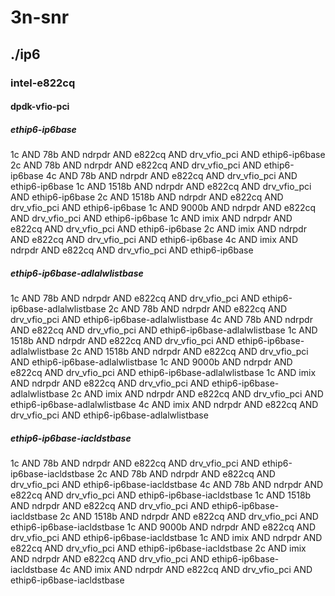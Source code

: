 # 3n-snr
## ./ip6
### intel-e822cq
#### dpdk-vfio-pci
##### ethip6-ip6base
1c AND 78b AND ndrpdr AND e822cq AND drv_vfio_pci AND ethip6-ip6base
2c AND 78b AND ndrpdr AND e822cq AND drv_vfio_pci AND ethip6-ip6base
4c AND 78b AND ndrpdr AND e822cq AND drv_vfio_pci AND ethip6-ip6base
1c AND 1518b AND ndrpdr AND e822cq AND drv_vfio_pci AND ethip6-ip6base
2c AND 1518b AND ndrpdr AND e822cq AND drv_vfio_pci AND ethip6-ip6base
1c AND 9000b AND ndrpdr AND e822cq AND drv_vfio_pci AND ethip6-ip6base
1c AND imix AND ndrpdr AND e822cq AND drv_vfio_pci AND ethip6-ip6base
2c AND imix AND ndrpdr AND e822cq AND drv_vfio_pci AND ethip6-ip6base
4c AND imix AND ndrpdr AND e822cq AND drv_vfio_pci AND ethip6-ip6base
##### ethip6-ip6base-adlalwlistbase
1c AND 78b AND ndrpdr AND e822cq AND drv_vfio_pci AND ethip6-ip6base-adlalwlistbase
2c AND 78b AND ndrpdr AND e822cq AND drv_vfio_pci AND ethip6-ip6base-adlalwlistbase
4c AND 78b AND ndrpdr AND e822cq AND drv_vfio_pci AND ethip6-ip6base-adlalwlistbase
1c AND 1518b AND ndrpdr AND e822cq AND drv_vfio_pci AND ethip6-ip6base-adlalwlistbase
2c AND 1518b AND ndrpdr AND e822cq AND drv_vfio_pci AND ethip6-ip6base-adlalwlistbase
1c AND 9000b AND ndrpdr AND e822cq AND drv_vfio_pci AND ethip6-ip6base-adlalwlistbase
1c AND imix AND ndrpdr AND e822cq AND drv_vfio_pci AND ethip6-ip6base-adlalwlistbase
2c AND imix AND ndrpdr AND e822cq AND drv_vfio_pci AND ethip6-ip6base-adlalwlistbase
4c AND imix AND ndrpdr AND e822cq AND drv_vfio_pci AND ethip6-ip6base-adlalwlistbase
##### ethip6-ip6base-iacldstbase
1c AND 78b AND ndrpdr AND e822cq AND drv_vfio_pci AND ethip6-ip6base-iacldstbase
2c AND 78b AND ndrpdr AND e822cq AND drv_vfio_pci AND ethip6-ip6base-iacldstbase
4c AND 78b AND ndrpdr AND e822cq AND drv_vfio_pci AND ethip6-ip6base-iacldstbase
1c AND 1518b AND ndrpdr AND e822cq AND drv_vfio_pci AND ethip6-ip6base-iacldstbase
2c AND 1518b AND ndrpdr AND e822cq AND drv_vfio_pci AND ethip6-ip6base-iacldstbase
1c AND 9000b AND ndrpdr AND e822cq AND drv_vfio_pci AND ethip6-ip6base-iacldstbase
1c AND imix AND ndrpdr AND e822cq AND drv_vfio_pci AND ethip6-ip6base-iacldstbase
2c AND imix AND ndrpdr AND e822cq AND drv_vfio_pci AND ethip6-ip6base-iacldstbase
4c AND imix AND ndrpdr AND e822cq AND drv_vfio_pci AND ethip6-ip6base-iacldstbase